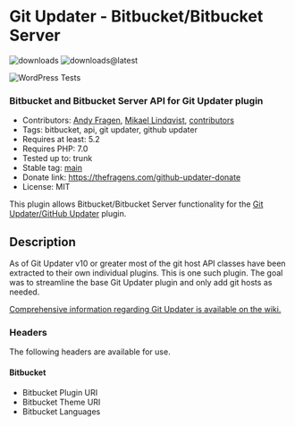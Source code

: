 # Git Updater - Bitbucket/Bitbucket Server

![downloads](https://img.shields.io/github/downloads/afragen/git-updater-bitbucket/total) ![downloads@latest](https://img.shields.io/github/downloads/afragen/git-updater-bitbucket/latest/total)

![WordPress Tests](https://github.com/afragen/git-updater-bitbucket/workflows/WordPress%20Tests/badge.svg)

### Bitbucket and Bitbucket Server API for Git Updater plugin

* Contributors: [Andy Fragen](https://github.com/afragen), [Mikael Lindqvist](https://github.com/limikael), [contributors](https://github.com/afragen/git-updater-bitbucket/graphs/contributors)
* Tags: bitbucket, api, git updater, github updater
* Requires at least: 5.2
* Requires PHP: 7.0
* Tested up to: trunk
* Stable tag: [main](https://github.com/afragen/git-updater-bitbucket/releases/latest)
* Donate link: <https://thefragens.com/github-updater-donate>
* License: MIT

This plugin allows Bitbucket/Bitbucket Server functionality for the [Git Updater/GitHub Updater](https://github.com/afragen/git-updater) plugin.

## Description

As of Git Updater v10 or greater most of the git host API classes have been extracted to their own individual plugins. This is one such plugin. The goal was to streamline the base Git Updater plugin and only add git hosts as needed.

[Comprehensive information regarding Git Updater is available on the wiki.](https://github.com/afragen/git-updater/wiki)

### Headers

The following headers are available for use.

#### Bitbucket
* Bitbucket Plugin URI
* Bitbucket Theme URI
* Bitbucket Languages
